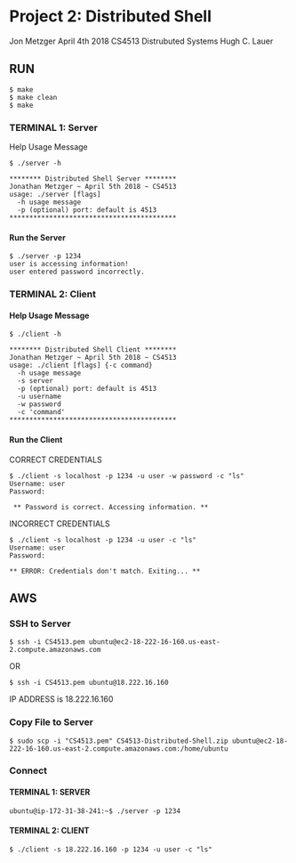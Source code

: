 # Project 2: Distributed Shell
Jon Metzger
April 4th 2018
CS4513 Distrubuted Systems
Hugh C. Lauer

## RUN

```
$ make
$ make clean
$ make
```

### TERMINAL 1: Server

Help Usage Message

```
$ ./server -h

******** Distributed Shell Server ********
Jonathan Metzger ~ April 5th 2018 ~ CS4513
usage: ./server [flags]
  -h usage message
  -p (optional) port: default is 4513
******************************************
```


#### Run the Server

```
$ ./server -p 1234
user is accessing information!
user entered password incorrectly.
```

### TERMINAL 2: Client

#### Help Usage Message

```
$ ./client -h

******** Distributed Shell Client ********
Jonathan Metzger ~ April 5th 2018 ~ CS4513
usage: ./client [flags] {-c command}
  -h usage message
  -s server
  -p (optional) port: default is 4513
  -u username
  -w password
  -c 'command'
******************************************
```

#### Run the Client 

CORRECT CREDENTIALS

```
$ ./client -s localhost -p 1234 -u user -w password -c "ls"
Username: user
Password: 

 ** Password is correct. Accessing information. **
```

INCORRECT CREDENTIALS

```
$ ./client -s localhost -p 1234 -u user -c "ls"
Username: user
Password: 

** ERROR: Credentials don't match. Exiting... **
```


## AWS

### SSH to Server

```
$ ssh -i CS4513.pem ubuntu@ec2-18-222-16-160.us-east-2.compute.amazonaws.com
```

OR 

```
$ ssh -i CS4513.pem ubuntu@18.222.16.160
```

IP ADDRESS is 18.222.16.160

### Copy File to Server

```
$ sudo scp -i "CS4513.pem" CS4513-Distributed-Shell.zip ubuntu@ec2-18-222-16-160.us-east-2.compute.amazonaws.com:/home/ubuntu
```

### Connect

#### TERMINAL 1: SERVER

```
ubuntu@ip-172-31-38-241:~$ ./server -p 1234
```

#### TERMINAL 2: CLIENT

```
$ ./client -s 18.222.16.160 -p 1234 -u user -c "ls"
```

